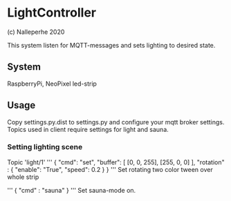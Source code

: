 # LightController

(c) Nalleperhe 2020

This system listen for MQTT-messages and sets lighting to desired state.

## System

RaspberryPi, NeoPixel led-strip

## Usage

Copy settings.py.dist to settings.py and configure your mqtt broker settings.
Topics used in client require settings for light and sauna. 

### Setting lighting scene

Topic 'light/1'
'''
{
  "cmd": "set",
  "buffer": [
    [0, 0, 255],
    [255, 0, 0]
  ],
  "rotation" : {
    "enable": "True",
    "speed": 0.2
  }
}
'''
Set rotating two color tween over whole strip


'''
{ "cmd" : "sauna" }
'''
Set sauna-mode on.

